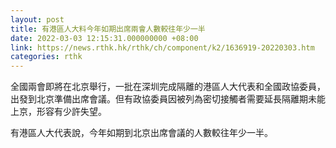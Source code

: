 ```yaml
---
layout: post
title: 有港區人大料今年如期出席兩會人數較往年少一半
date: 2022-03-03 12:15:31.000000000 +08:00
link: https://news.rthk.hk/rthk/ch/component/k2/1636919-20220303.htm
categories: rthk
---
```


全國兩會即將在北京舉行，一批在深圳完成隔離的港區人大代表和全國政協委員，出發到北京準備出席會議。但有政協委員因被列為密切接觸者需要延長隔離期未能上京，形容有少許失望。

有港區人大代表說，今年如期到北京出席會議的人數較往年少一半。
